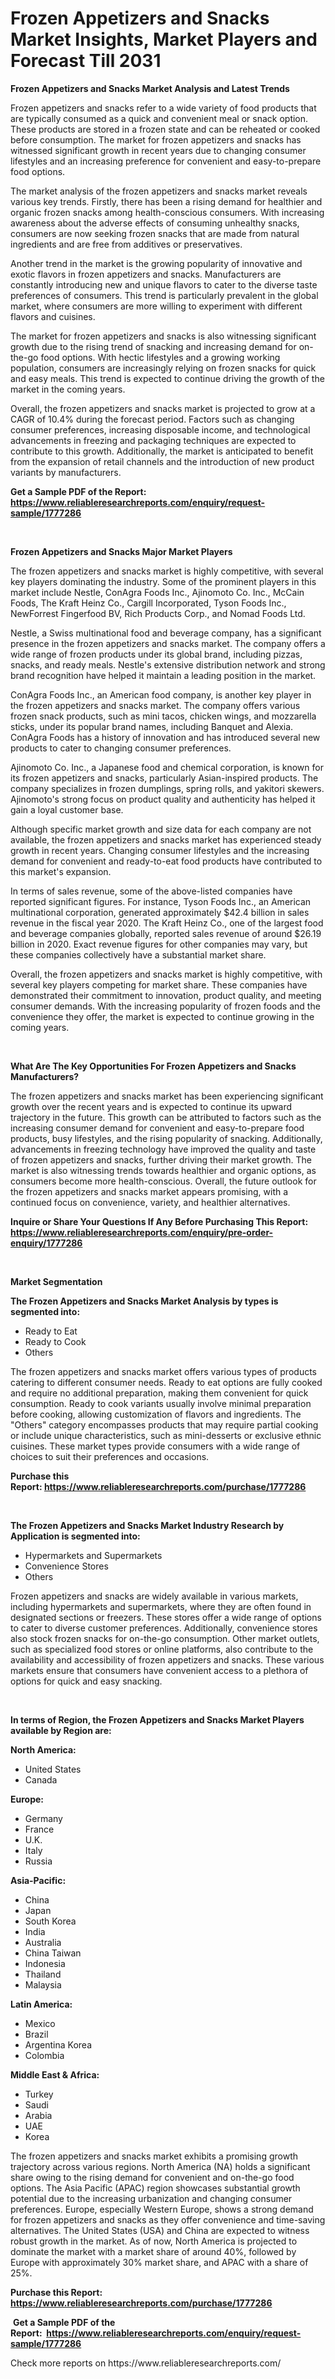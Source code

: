 <p><h1>Frozen Appetizers and Snacks Market Insights, Market Players and Forecast Till 2031</h1></p><p><strong>Frozen Appetizers and Snacks Market Analysis and Latest Trends</strong></p>
<p><p>Frozen appetizers and snacks refer to a wide variety of food products that are typically consumed as a quick and convenient meal or snack option. These products are stored in a frozen state and can be reheated or cooked before consumption. The market for frozen appetizers and snacks has witnessed significant growth in recent years due to changing consumer lifestyles and an increasing preference for convenient and easy-to-prepare food options.</p><p>The market analysis of the frozen appetizers and snacks market reveals various key trends. Firstly, there has been a rising demand for healthier and organic frozen snacks among health-conscious consumers. With increasing awareness about the adverse effects of consuming unhealthy snacks, consumers are now seeking frozen snacks that are made from natural ingredients and are free from additives or preservatives.</p><p>Another trend in the market is the growing popularity of innovative and exotic flavors in frozen appetizers and snacks. Manufacturers are constantly introducing new and unique flavors to cater to the diverse taste preferences of consumers. This trend is particularly prevalent in the global market, where consumers are more willing to experiment with different flavors and cuisines.</p><p>The market for frozen appetizers and snacks is also witnessing significant growth due to the rising trend of snacking and increasing demand for on-the-go food options. With hectic lifestyles and a growing working population, consumers are increasingly relying on frozen snacks for quick and easy meals. This trend is expected to continue driving the growth of the market in the coming years.</p><p>Overall, the frozen appetizers and snacks market is projected to grow at a CAGR of 10.4% during the forecast period. Factors such as changing consumer preferences, increasing disposable income, and technological advancements in freezing and packaging techniques are expected to contribute to this growth. Additionally, the market is anticipated to benefit from the expansion of retail channels and the introduction of new product variants by manufacturers.</p></p>
<p><strong>Get a Sample PDF of the Report:&nbsp; <a href="https://www.reliableresearchreports.com/enquiry/request-sample/1777286">https://www.reliableresearchreports.com/enquiry/request-sample/1777286</a></strong></p>
<p>&nbsp;</p>
<p><strong>Frozen Appetizers and Snacks Major Market Players</strong></p>
<p><p>The frozen appetizers and snacks market is highly competitive, with several key players dominating the industry. Some of the prominent players in this market include Nestle, ConAgra Foods Inc., Ajinomoto Co. Inc., McCain Foods, The Kraft Heinz Co., Cargill Incorporated, Tyson Foods Inc., NewForrest Fingerfood BV, Rich Products Corp., and Nomad Foods Ltd.</p><p>Nestle, a Swiss multinational food and beverage company, has a significant presence in the frozen appetizers and snacks market. The company offers a wide range of frozen products under its global brand, including pizzas, snacks, and ready meals. Nestle's extensive distribution network and strong brand recognition have helped it maintain a leading position in the market.</p><p>ConAgra Foods Inc., an American food company, is another key player in the frozen appetizers and snacks market. The company offers various frozen snack products, such as mini tacos, chicken wings, and mozzarella sticks, under its popular brand names, including Banquet and Alexia. ConAgra Foods has a history of innovation and has introduced several new products to cater to changing consumer preferences.</p><p>Ajinomoto Co. Inc., a Japanese food and chemical corporation, is known for its frozen appetizers and snacks, particularly Asian-inspired products. The company specializes in frozen dumplings, spring rolls, and yakitori skewers. Ajinomoto's strong focus on product quality and authenticity has helped it gain a loyal customer base.</p><p>Although specific market growth and size data for each company are not available, the frozen appetizers and snacks market has experienced steady growth in recent years. Changing consumer lifestyles and the increasing demand for convenient and ready-to-eat food products have contributed to this market's expansion.</p><p>In terms of sales revenue, some of the above-listed companies have reported significant figures. For instance, Tyson Foods Inc., an American multinational corporation, generated approximately $42.4 billion in sales revenue in the fiscal year 2020. The Kraft Heinz Co., one of the largest food and beverage companies globally, reported sales revenue of around $26.19 billion in 2020. Exact revenue figures for other companies may vary, but these companies collectively have a substantial market share.</p><p>Overall, the frozen appetizers and snacks market is highly competitive, with several key players competing for market share. These companies have demonstrated their commitment to innovation, product quality, and meeting consumer demands. With the increasing popularity of frozen foods and the convenience they offer, the market is expected to continue growing in the coming years.</p></p>
<p>&nbsp;</p>
<p><strong>What Are The Key Opportunities For Frozen Appetizers and Snacks Manufacturers?</strong></p>
<p><p>The frozen appetizers and snacks market has been experiencing significant growth over the recent years and is expected to continue its upward trajectory in the future. This growth can be attributed to factors such as the increasing consumer demand for convenient and easy-to-prepare food products, busy lifestyles, and the rising popularity of snacking. Additionally, advancements in freezing technology have improved the quality and taste of frozen appetizers and snacks, further driving their market growth. The market is also witnessing trends towards healthier and organic options, as consumers become more health-conscious. Overall, the future outlook for the frozen appetizers and snacks market appears promising, with a continued focus on convenience, variety, and healthier alternatives.</p></p>
<p><strong>Inquire or Share Your Questions If Any Before Purchasing This Report: <a href="https://www.reliableresearchreports.com/enquiry/pre-order-enquiry/1777286">https://www.reliableresearchreports.com/enquiry/pre-order-enquiry/1777286</a></strong></p>
<p>&nbsp;</p>
<p><strong>Market Segmentation</strong></p>
<p><strong>The Frozen Appetizers and Snacks Market Analysis by types is segmented into:</strong></p>
<p><ul><li>Ready to Eat</li><li>Ready to Cook</li><li>Others</li></ul></p>
<p><p>The frozen appetizers and snacks market offers various types of products catering to different consumer needs. Ready to eat options are fully cooked and require no additional preparation, making them convenient for quick consumption. Ready to cook variants usually involve minimal preparation before cooking, allowing customization of flavors and ingredients. The "Others" category encompasses products that may require partial cooking or include unique characteristics, such as mini-desserts or exclusive ethnic cuisines. These market types provide consumers with a wide range of choices to suit their preferences and occasions.</p></p>
<p><strong>Purchase this Report:&nbsp;<a href="https://www.reliableresearchreports.com/purchase/1777286">https://www.reliableresearchreports.com/purchase/1777286</a></strong></p>
<p>&nbsp;</p>
<p><strong>The Frozen Appetizers and Snacks Market Industry Research by Application is segmented into:</strong></p>
<p><ul><li>Hypermarkets and Supermarkets</li><li>Convenience Stores</li><li>Others</li></ul></p>
<p><p>Frozen appetizers and snacks are widely available in various markets, including hypermarkets and supermarkets, where they are often found in designated sections or freezers. These stores offer a wide range of options to cater to diverse customer preferences. Additionally, convenience stores also stock frozen snacks for on-the-go consumption. Other market outlets, such as specialized food stores or online platforms, also contribute to the availability and accessibility of frozen appetizers and snacks. These various markets ensure that consumers have convenient access to a plethora of options for quick and easy snacking.</p></p>
<p>&nbsp;</p>
<p><strong>In terms of Region, the Frozen Appetizers and Snacks Market Players available by Region are:</strong></p>
<p>
    <p> <strong> North America: </strong>
        <ul>
            <li>United States</li>
            <li>Canada</li>
        </ul>
        </p> 
    <p> <strong> Europe: </strong>
        <ul>
            <li>Germany</li>
            <li>France</li>
            <li>U.K.</li>
            <li>Italy</li>
            <li>Russia</li>
        </ul>
        </p> 
    <p> <strong> Asia-Pacific: </strong>
        <ul>
            <li>China</li>
            <li>Japan</li>
            <li>South Korea</li>
            <li>India</li>
            <li>Australia</li>
            <li>China Taiwan</li>
            <li>Indonesia</li>
            <li>Thailand</li>
            <li>Malaysia</li>
        </ul>
        </p> 
    <p> <strong> Latin America: </strong>
        <ul>
            <li>Mexico</li>
            <li>Brazil</li>
            <li>Argentina Korea</li>
            <li>Colombia</li>
        </ul>
        </p> 
    <p> <strong> Middle East & Africa: </strong>
        <ul>
            <li>Turkey</li>
            <li>Saudi</li>
            <li>Arabia</li>
            <li>UAE</li>
            <li>Korea</li>
        </ul>
    </p>
    </p>
<p><p>The frozen appetizers and snacks market exhibits a promising growth trajectory across various regions. North America (NA) holds a significant share owing to the rising demand for convenient and on-the-go food options. The Asia Pacific (APAC) region showcases substantial growth potential due to the increasing urbanization and changing consumer preferences. Europe, especially Western Europe, shows a strong demand for frozen appetizers and snacks as they offer convenience and time-saving alternatives. The United States (USA) and China are expected to witness robust growth in the market. As of now, North America is projected to dominate the market with a market share of around 40%, followed by Europe with approximately 30% market share, and APAC with a share of 25%.</p></p>
<p><strong>Purchase this Report: <a href="https://www.reliableresearchreports.com/purchase/1777286">https://www.reliableresearchreports.com/purchase/1777286</a></strong></p>
<p>&nbsp;<strong>Get a Sample PDF of the Report:&nbsp;&nbsp;<a href="https://www.reliableresearchreports.com/enquiry/request-sample/1777286">https://www.reliableresearchreports.com/enquiry/request-sample/1777286</a></strong></p>
<p><strong></strong></p>
<p>Check more reports on https://www.reliableresearchreports.com/</p>
